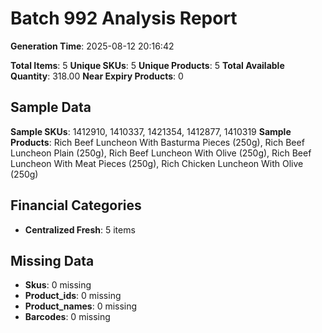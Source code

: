 # Batch 992 Analysis Report

**Generation Time**: 2025-08-12 20:16:42

**Total Items**: 5
**Unique SKUs**: 5
**Unique Products**: 5
**Total Available Quantity**: 318.00
**Near Expiry Products**: 0

## Sample Data
**Sample SKUs**: 1412910, 1410337, 1421354, 1412877, 1410319
**Sample Products**: Rich Beef Luncheon With Basturma Pieces (250g), Rich Beef Luncheon Plain (250g), Rich Beef Luncheon With Olive (250g), Rich Beef Luncheon With Meat Pieces (250g), Rich Chicken Luncheon With Olive (250g)

## Financial Categories
- **Centralized Fresh**: 5 items

## Missing Data
- **Skus**: 0 missing
- **Product_ids**: 0 missing
- **Product_names**: 0 missing
- **Barcodes**: 0 missing
